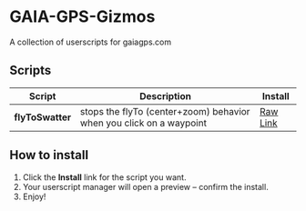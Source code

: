 # GAIA-GPS-Gizmos
A collection of userscripts for gaiagps.com

## Scripts
| Script | Description | Install |
|--------|-------------|---------|
| **flyToSwatter** | stops the flyTo (center+zoom) behavior when you click on a waypoint | [Raw Link](https://github.com/bharker75/GAIA-GPS-Gizmos/raw/refs/heads/main/flyToSwatter/flyToSwatter.user.js) |

## How to install
1. Click the **Install** link for the script you want.
2. Your userscript manager will open a preview – confirm the install.
3. Enjoy!
